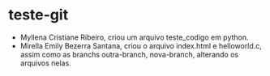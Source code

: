 # teste-git

- Myllena Cristiane Ribeiro, criou um arquivo teste_codigo em python.
- Mirella Emily Bezerra Santana, criou o arquivo index.html e helloworld.c, assim como as branchs outra-branch, nova-branch, alterando os arquivos nelas.
